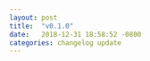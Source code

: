 ```yaml
---
layout: post
title:  "v0.1.0"
date:   2018-12-31 18:58:52 -0800
categories: changelog update
---
```

